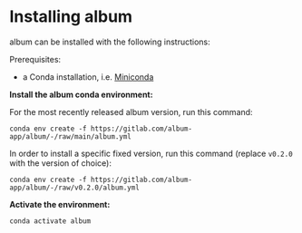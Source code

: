 # Installing album

album can be installed with the following instructions:

Prerequisites:

- a Conda installation, i.e. [Miniconda](https://docs.conda.io/en/latest/miniconda.html)

**Install the album conda environment:**

For the most recently released album version, run this command:

```
conda env create -f https://gitlab.com/album-app/album/-/raw/main/album.yml
```
 
In order to install a specific fixed version, run this command (replace `v0.2.0` with the version of choice):

```
conda env create -f https://gitlab.com/album-app/album/-/raw/v0.2.0/album.yml
```

**Activate the environment:**

```
conda activate album
```
